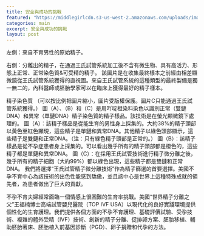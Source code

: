 ```yaml
---
title: 安全與成功的挑戰
featured: "https://middlegirlcdn.s3-us-west-2.amazonaws.com/uploads/image/file/272/3a8fd6_3cde171ffe8d45db95849f5551623ab3.jpg"
categories: main
excerpt: 安全與成功的挑戰
layout: post
---
```


左側：來自不育男性的原始精子。


右側：分離出的精子，在通過王氏試管系統加工後不含有微生物、具有高活力、形態上正常、正常染色質&可受精的精子。 該圖片是在收集最終樣本之前經由相差顯微鏡從王氏試管系統獲得的直視圖。來自王氏試管系統的這種類型的最終製備是獨一無二的，內科醫師或胚胎學家可以在臨床上獲得最好的精子樣本。


精子染色質 （可以按比例把圖片縮小，圖片受版權保護。圖片C只能通過王氏試管系統獲得。） 圖（A）、（B）和（C）是用吖啶橙染料染色以識別正常（雙鏈DNA）和異常（單鏈DNA）精子染色質的精子樣品。該技術是在螢光顯微鏡下處理的。 圖（A）：該精子樣品是從能生育的男性身上採集的。大約38%的精子頭部以黃色至紅色顯現，這些精子是單鏈和異常DNA。其他精子以綠色頭部顯示，這些精子是雙鏈和正常DNA。（注：只有綠色精子頭部是正常的。） 圖（B）：該精子樣品是從不孕症患者身上採集的。可以看出幾乎所有的精子頭部都是橙色的，這些精子都是單鏈和異常DNA。 圖（C）：在採用王氏試管技術進行精子微分離之後，幾乎所有的精子細胞（大約99%）都以綠色出現，這些精子都是雙鏈和正常DNA。 我們將選擇“王氏試管精子微分離技術”作為精子篩選的首要選擇。美國不孕不育中心為該技術的出色性能感到驕傲，並且該中心是世界上這種特殊成就的領先者，為患者做出了巨大的貢獻。


不孕不育夫婦經常面臨一個情感上很困難的生育率挑戰。美國“世界精子分離之父”王福楠博士高端試管嬰兒醫院（TOP IVF USA）以現代化的良好實踐環境提供個性化的生育護理。我們提供各個方面的不孕不育護理、基礎評價試驗、受孕技術、複雜的體外受精（IVF）技術、創新的精子分離、促排卵方案、胚胎移植、輔助胚胎著床、胚胎植入前基因診斷（PGD）、卵子捐贈和代孕的方法。
